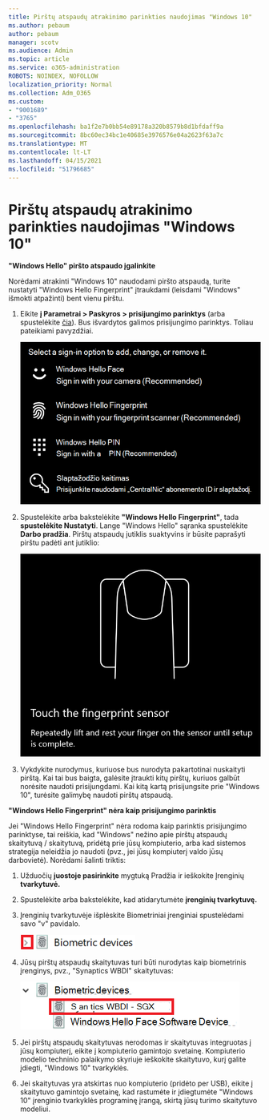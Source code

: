 ```yaml
---
title: Pirštų atspaudų atrakinimo parinkties naudojimas "Windows 10"
ms.author: pebaum
author: pebaum
manager: scotv
ms.audience: Admin
ms.topic: article
ms.service: o365-administration
ROBOTS: NOINDEX, NOFOLLOW
localization_priority: Normal
ms.collection: Adm_O365
ms.custom:
- "9001689"
- "3765"
ms.openlocfilehash: ba1f2e7b0bb54e89178a320b8579b8d1bfdaff9a
ms.sourcegitcommit: 8bc60ec34bc1e40685e3976576e04a2623f63a7c
ms.translationtype: MT
ms.contentlocale: lt-LT
ms.lasthandoff: 04/15/2021
ms.locfileid: "51796685"
---
```

# <a name="use-fingerprint-unlock-option-in-windows-10"></a>Pirštų atspaudų atrakinimo parinkties naudojimas "Windows 10"

**"Windows Hello" piršto atspaudo įgalinkite**

Norėdami atrakinti "Windows 10" naudodami piršto atspaudą, turite nustatyti "Windows Hello Fingerprint" įtraukdami (leisdami "Windows" išmokti atpažinti) bent vienu pirštu. 

1. Eikite **į Parametrai > Paskyros > prisijungimo parinktys** (arba spustelėkite [čia](ms-settings:signinoptions?activationSource=GetHelp)). Bus išvardytos galimos prisijungimo parinktys. Toliau pateikiami pavyzdžiai.

    ![Prisijungimo parinktys.](media/sign-in-options.png)

2. Spustelėkite arba bakstelėkite **"Windows Hello Fingerprint"**, tada **spustelėkite Nustatyti**. Lange "Windows Hello" sąranka spustelėkite **Darbo pradžia**. Pirštų atspaudų jutiklis suaktyvins ir būsite paprašyti pirštu padėti ant jutiklio:

   ![Pirštų atspaudų jutiklis.](media/fingerprint-sensor.png)

3. Vykdykite nurodymus, kuriuose bus nurodyta pakartotinai nuskaityti pirštą. Kai tai bus baigta, galėsite įtraukti kitų pirštų, kuriuos galbūt norėsite naudoti prisijungdami. Kai kitą kartą prisijungsite prie "Windows 10", turėsite galimybę naudoti pirštų atspaudą.

**"Windows Hello Fingerprint" nėra kaip prisijungimo parinktis**

Jei "Windows Hello Fingerprint" nėra rodoma kaip parinktis prisijungimo parinktyse, tai reiškia, kad "Windows" nežino apie pirštų atspaudų skaitytuvą / skaitytuvą, pridėtą prie jūsų kompiuterio, arba kad sistemos strategija neleidžia jo naudoti (pvz., jei jūsų kompiuterį valdo jūsų darbovietė). Norėdami šalinti triktis: 

1. Užduočių **juostoje pasirinkite** mygtuką Pradžia ir ieškokite Įrenginių **tvarkytuvė.**

2. Spustelėkite arba bakstelėkite, kad atidarytumėte **įrenginių tvarkytuvę.**

3. Įrenginių tvarkytuvėje išplėskite Biometriniai įrenginiai spustelėdami savo "v" pavidalo.

   ![Biometriniai įrenginiai.](media/biometric-devices.png)

4. Jūsų pirštų atspaudų skaitytuvas turi būti nurodytas kaip biometrinis įrenginys, pvz., "Synaptics WBDI" skaitytuvas:

   ![Biometriniai įrenginiai.](media/biometric-devices-expanded.png)

5. Jei pirštų atspaudų skaitytuvas nerodomas ir skaitytuvas integruotas į jūsų kompiuterį, eikite į kompiuterio gamintojo svetainę. Kompiuterio modelio techninio palaikymo skyriuje ieškokite skaitytuvo, kurį galite įdiegti, "Windows 10" tvarkyklės.

6. Jei skaitytuvas yra atskirtas nuo kompiuterio (pridėto per USB), eikite į skaitytuvo gamintojo svetainę, kad rastumėte ir įdiegtumėte "Windows 10" įrenginio tvarkyklės programinę įrangą, skirtą jūsų turimo skaitytuvo modeliui.
